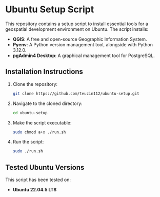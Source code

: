 # Ubuntu Setup Script

This repository contains a setup script to install essential tools for a geospatial development environment on Ubuntu. The script installs:

- **QGIS**: A free and open-source Geographic Information System.
- **Pyenv**: A Python version management tool, alongside with Python 3.12.0.
- **pgAdmin4 Desktop**: A graphical management tool for PostgreSQL.

## Installation Instructions

1. Clone the repository:
   ```bash
   git clone https://github.com/teuzin112/ubuntu-setup.git
   ```

2. Navigate to the cloned directory:
   ```bash
   cd ubuntu-setup
   ```

3. Make the script executable:
   ```bash
   sudo chmod a+x ./run.sh
   ```

4. Run the script:
   ```bash
   sudo ./run.sh
   ```

## Tested Ubuntu Versions

This script has been tested on:
- **Ubuntu 22.04.5 LTS**
